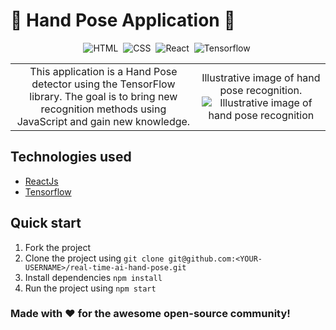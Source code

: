 # :robot: Hand Pose Application :robot:

<div align="center">

![HTML](https://img.shields.io/badge/-HTML-05122A?style=flat&logo=HTML5)&nbsp;
![CSS](https://img.shields.io/badge/-CSS-05122A?style=flat&logo=CSS3&logoColor=1572B6)&nbsp;
![React](https://img.shields.io/badge/-React-05122A?style=flat&logo=react)&nbsp;
![Tensorflow](https://img.shields.io/badge/-Tensorflow-05122A?style=flat&logo=tensorflow)&nbsp;

</div>

<table border="0">
  <tr>
    <td align="center">
      This application is a Hand Pose detector using the TensorFlow library. The goal is to bring new recognition methods using JavaScript and gain new knowledge.
    </td>
    <td align="center">
      Illustrative image of hand pose recognition.
      <img src="https://media.springernature.com/lw685/springer-static/image/art%3A10.1007%2Fs40815-020-00825-w/MediaObjects/40815_2020_825_Fig1_HTML.jpg" alt="Illustrative image of hand pose recognition" />
    </td>
  </tr>
</table>

## Technologies used

- [ReactJs](https://reactjs.org/)
- [Tensorflow](https://www.tensorflow.org/)


## Quick start

1. Fork the project
2. Clone the project using `git clone git@github.com:<YOUR-USERNAME>/real-time-ai-hand-pose.git`
3. Install dependencies `npm install`
4. Run the project using `npm start`

### Made with :heart: for the awesome open-source community!
